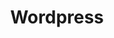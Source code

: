 ---
title: Wordpress
type: CMS
url: https://developer.android.com/studio
icon: skill-icons:wordpress
---